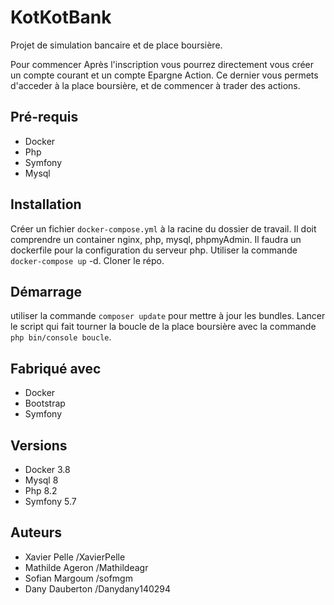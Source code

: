 # KotKotBank

Projet de simulation bancaire et de place boursière.

Pour commencer
Après l'inscription vous pourrez directement vous créer un compte courant et un compte Epargne Action. Ce dernier vous permets d'acceder à la place boursière, et de commencer à trader des actions.

## Pré-requis

* Docker
* Php
* Symfony
* Mysql

## Installation

 Créer un fichier ```docker-compose.yml``` à la racine du dossier de travail. Il doit comprendre un container nginx, php, mysql, phpmyAdmin.
Il faudra un dockerfile pour la configuration du serveur php. Utiliser la commande ```docker-compose up``` -d. Cloner le répo.

## Démarrage
utiliser la commande ```composer update``` pour mettre à jour les bundles. Lancer le script qui fait tourner la boucle de la place boursière avec la commande ```php bin/console boucle```.

## Fabriqué avec

* Docker
* Bootstrap
* Symfony

## Versions
* Docker 3.8
* Mysql 8
* Php 8.2
* Symfony 5.7

## Auteurs
* Xavier Pelle /XavierPelle
* Mathilde Ageron /Mathildeagr
* Sofian Margoum /sofmgm
* Dany Dauberton /Danydany140294
